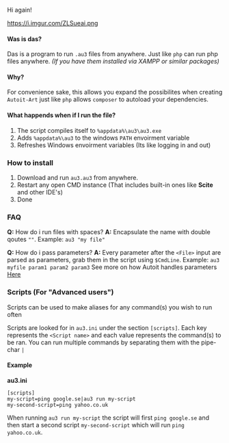 Hi again!

https://i.imgur.com/ZLSueai.png

#### Was is das?
Das is a program to run `.au3` files from anywhere. Just like `php` can run php files anywhere. *(If you have them installed via XAMPP or similar packages)*

#### Why?

For convenience sake, this allows you expand the possibilites when creating `Autoit-Art` just like `php` allows `composer` to autoload your dependencies.

#### What happends when if I run the file?

1. The script compiles itself to `%appdata%\au3\au3.exe`
2. Adds `%appdata%\au3` to the windows `PATH` envoirment variable
3. Refreshes Windows envoirment variables (Its like logging in and out)


### How to install
1. Download and run `au3.au3` from anywhere.
2. Restart any open CMD instance (That includes built-in ones like **Scite** and other IDE's)
3. Done

### FAQ
**Q:** How do i run files with spaces?
**A:** Encapsulate the name with double qoutes `""`. Example: `au3 "my file"`

**Q:** How do i pass parameters?
**A:** Every parameter after the `<File>` input are parsed as parameters, grab them in the script using `$CmdLine`. Example: `au3 myfile param1 param2 param3`
See more on how Autoit handles parameters [Here](https://www.autoitscript.com/autoit3/docs/intro/running.htm)


### Scripts (For "Advanced users")
Scripts can be used to make aliases for any command(s) you wish to run often

Scripts are looked for in `au3.ini` under the section `[scripts]`. Each key represents the `<Script name>` and each value represents the command(s) to be ran. You can run multiple commands by separating them with the pipe-char `|`

#### Example
 **au3.ini**
```
[scripts]
my-script=ping google.se|au3 run my-script
my-second-script=ping yahoo.co.uk
```
When running `au3 run my-script` the script will first `ping google.se` and then start a second script `my-second-script` which will run `ping yahoo.co.uk`.